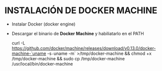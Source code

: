 # INSTALACIÓN DE DOCKER MACHINE

* Instalar Docker \(docker engine\)
* Descargar el binario de **Docker Machine** y habiliatarlo en el PATH

    curl -L https://github.com/docker/machine/releases/download/v0.13.0/docker-machine-`uname -s`-`uname -m` >/tmp/docker-machine && chmod +x /tmp/docker-machine && sudo cp /tmp/docker-machine /usr/local/bin/docker-machine



